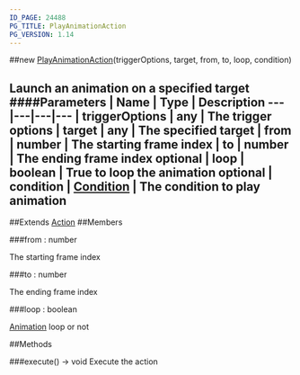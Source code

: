```yaml
---
ID_PAGE: 24488
PG_TITLE: PlayAnimationAction
PG_VERSION: 1.14
---
```

##new [PlayAnimationAction](/classes/PlayAnimationAction)(triggerOptions, target, from, to, loop, condition)

Launch an animation on a specified target
####Parameters
 | Name | Type | Description
---|---|---|---
 | triggerOptions | any | The trigger options
 | target | any | The specified target
 | from | number | The starting frame index
 | to | number | The ending frame index
optional | loop | boolean | True to loop the animation
optional | condition | [Condition](/classes/Condition) | The condition to play animation
---

##Extends [Action](/classes/Action)
##Members

###from : number


The starting frame index

###to : number


The ending frame index

###loop : boolean

 [Animation](/classes/Animation) loop or not



##Methods

###execute() &rarr; void
Execute the action

